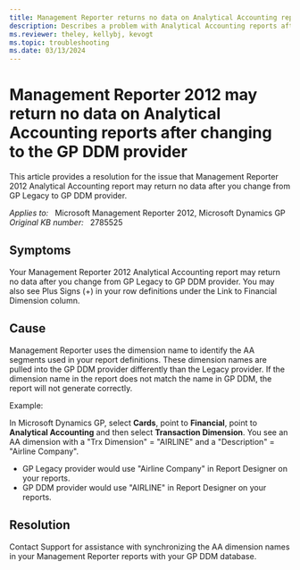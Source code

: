 ```yaml
---
title: Management Reporter returns no data on Analytical Accounting reports
description: Describes a problem with Analytical Accounting reports after you change to the GP DDM provider.
ms.reviewer: theley, kellybj, kevogt
ms.topic: troubleshooting
ms.date: 03/13/2024
---
```

# Management Reporter 2012 may return no data on Analytical Accounting reports after changing to the GP DDM provider

This article provides a resolution for the issue that Management Reporter 2012 Analytical Accounting report may return no data after you change from GP Legacy to GP DDM provider.

_Applies to:_ &nbsp; Microsoft Management Reporter 2012, Microsoft Dynamics GP  
_Original KB number:_ &nbsp; 2785525

## Symptoms

Your Management Reporter 2012 Analytical Accounting report may return no data after you change from GP Legacy to GP DDM provider. You may also see Plus Signs (+) in your row definitions under the Link to Financial Dimension column.

## Cause

Management Reporter uses the dimension name to identify the AA segments used in your report definitions. These dimension names are pulled into the GP DDM provider differently than the Legacy provider. If the dimension name in the report does not match the name in GP DDM, the report will not generate correctly.

Example:

In Microsoft Dynamics GP, select **Cards**, point to **Financial**, point to **Analytical Accounting** and then select **Transaction Dimension**. You see an AA dimension with a "Trx Dimension" = "AIRLINE" and a "Description" = "Airline Company".

- GP Legacy provider would use "Airline Company" in Report Designer on your reports.
- GP DDM provider would use "AIRLINE" in Report Designer on your reports.

## Resolution

Contact Support for assistance with synchronizing the AA dimension names in your Management Reporter reports with your GP DDM database.
